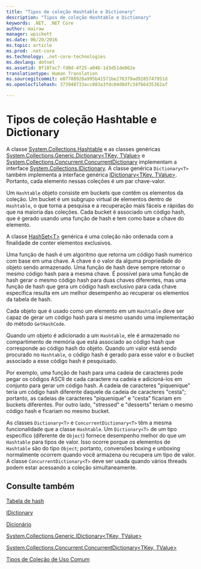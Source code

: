 ```yaml
---
title: "Tipos de coleção Hashtable e Dictionary"
description: "Tipos de coleção Hashtable e Dictionary"
keywords: .NET, .NET Core
author: mairaw
manager: wpickett
ms.date: 06/20/2016
ms.topic: article
ms.prod: .net-core
ms.technology: .net-core-technologies
ms.devlang: dotnet
ms.assetid: 0f18fac7-fd0d-4f25-a046-1d3d51de062e
translationtype: Human Translation
ms.sourcegitcommit: e07788926a995b41571be276379ad9285747951d
ms.openlocfilehash: 373948733acc883a3fdc04d8dfc34f66435362af

---
```


# <a name="hashtable-and-dictionary-collection-types"></a>Tipos de coleção Hashtable e Dictionary

A classe [System.Collections.Hashtable](https://docs.microsoft.com/dotnet/core/api/System.Collections.Hashtable) e as classes genéricas [System.Collections.Generic.Dictionary&lt;TKey, TValue&gt;](https://docs.microsoft.com/dotnet/core/api/System.Collections.Generic.Dictionary-2) e [System.Collections.Concurrent.ConcurrentDictionary<T>](https://docs.microsoft.com/dotnet/core/api/System.Collections.Concurrent.ConcurrentDictionary-2) implementam a interface [System.Collections.IDictionary](https://docs.microsoft.com/dotnet/core/api/System.Collections.IDictionary). A classe genérica `Dictionary<T>` também implementa a interface genérica [IDictionary&lt;TKey, TValue&gt;](https://docs.microsoft.com/dotnet/core/api/System.Collections.Generic.IDictionary-2). Portanto, cada elemento nessas coleções é um par chave-valor.

Um `Hashtable` objeto consiste em buckets que contêm os elementos da coleção. Um bucket é um subgrupo virtual de elementos dentro de `Hashtable`, o que torna a pesquisa e a recuperação mais fáceis e rápidas do que na maioria das coleções. Cada bucket é associado um código hash, que é gerado usando uma função de hash e tem como base a chave do elemento.

A classe [HashSet&lt;T&gt;](https://docs.microsoft.com/dotnet/core/api/System.Collections.Generic.HashSet-1) genérica é uma coleção não ordenada com a finalidade de conter elementos exclusivos. 

Uma função de hash é um algoritmo que retorna um código hash numérico com base em uma chave. A chave é o valor da alguma propriedade do objeto sendo armazenado. Uma função de hash deve sempre retornar o mesmo código hash para a mesma chave. É possível para uma função de hash gerar o mesmo código hash para duas chaves diferentes, mas uma função de hash que gera um código hash exclusivo para cada chave específica resulta em um melhor desempenho ao recuperar os elementos da tabela de hash.

Cada objeto que é usado como um elemento em um `Hashtable` deve ser capaz de gerar um código hash para si mesmo usando uma implementação do método `GetHashCode`. 

Quando um objeto é adicionado a um `Hashtable`, ele é armazenado no compartimento de memória que está associado ao código hash que corresponde ao código hash do objeto. Quando um valor está sendo procurado no `Hashtable`, o código hash é gerado para esse valor e o bucket associado a esse código hash é pesquisado.

Por exemplo, uma função de hash para uma cadeia de caracteres pode pegar os códigos ASCII de cada caractere na cadeia e adicioná-los em conjunto para gerar um código hash. A cadeia de caracteres "piquenique" teria um código hash diferente daquele da cadeia de caracteres "cesta"; portanto, as cadeias de caracteres "piquenique" e "cesta" ficariam em buckets diferentes. Por outro lado, "stressed" e "desserts" teriam o mesmo código hash e ficariam no mesmo bucket.

As classes `Dictionary<T>` e `ConcurrentDictionary<T>` têm a mesma funcionalidade que a classe `Hashtable`. Um `Dictionary<T>` de um tipo específico (diferente de `Object`) fornece desempenho melhor do que um `Hashtable` para tipos de valor. Isso ocorre porque os elementos de `Hashtable` são do tipo `Object`; portanto, conversões boxing e unboxing normalmente ocorrem quando você armazena ou recupera um tipo de valor. A classe `ConcurrentDictionary<T>` deve ser usada quando vários threads podem estar acessando a coleção simultaneamente.

## <a name="see-also"></a>Consulte também

[Tabela de hash](https://docs.microsoft.com/dotnet/core/api/System.Collections.Hashtable)

[IDictionary](https://docs.microsoft.com/dotnet/core/api/System.Collections.IDictionary)

[Dicionário](https://docs.microsoft.com/dotnet/core/api/System.Collections.Generic.Dictionary-2)

[System.Collections.Generic.IDictionary&lt;TKey, TValue&gt;](https://docs.microsoft.com/dotnet/core/api/System.Collections.Generic.IDictionary-2)

[System.Collections.Concurrent.ConcurrentDictionary&lt;TKey, TValue&gt;](https://docs.microsoft.com/dotnet/core/api/System.Collections.Concurrent.ConcurrentDictionary-2)

[Tipos de Coleção de Uso Comum](commonly-used-collection-types.md)




<!--HONumber=Nov16_HO3-->



